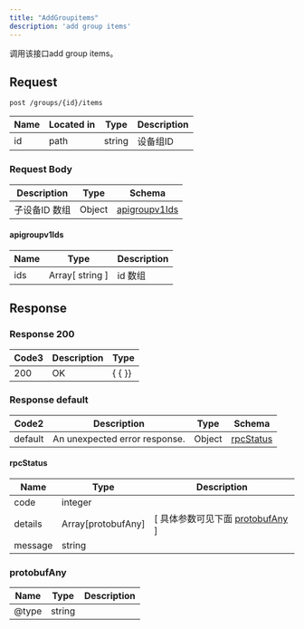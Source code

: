 ```yaml
---
title: "AddGroupitems"
description: 'add group items'
---
```



调用该接口add group items。



## Request


```
post /groups/{id}/items
```



| Name | Located in | Type | Description | 
| ---- | ---------- | ----------- | ----------- | 
| id | path | string | 设备组ID |  





### Request Body


 
| Description | Type | Schema |
| ----------- | ------ | ------ |
| 子设备ID 数组 | Object | [apigroupv1Ids](#apigroupv1Ids) |

#### apigroupv1Ids

| Name | Type | Description | 
| ---- | ---- | ----------- |        
| ids | Array[ string ] | id 数组 |    


  
       
          
     
 
 





## Response



### Response  200


| Code3 | Description | Type | 
| ---- | ----------- | ------ | 
| 200 | OK | {   { }} |
 


### Response  default

 
| Code2 | Description | Type | Schema |
| ---- | ----------- | ------ | ------ |
| default | An unexpected error response. | Object | [rpcStatus](#rpcStatus) |

#### rpcStatus

| Name | Type | Description | 
| ---- | ---- | ----------- |     
| code | integer |  |          
| details | Array[protobufAny] |  [ 具体参数可见下面 [protobufAny](#protobufAny) ] |       
| message | string |  |   


  
     
   
       
         
### protobufAny
| Name | Type | Description | 
| ---- | ---- | ----------- |     
| @type | string |  |   


  
     
 
 


          
     
   
     
 
 


 


